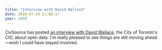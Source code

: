 ```yaml
---
title: "Interview with David Wallace"
date: 2010-07-24 11:08:17
year: 2010
---
```

CivSource has posted <a href="http://civsourceonline.com/2010/07/21/toronto-cio-looks-to-promote-sustainable-open-data-strategy/">an interview with David Wallace</a>, the City of Toronto's CIO, about open data. I'm really pleased to see things are still moving ahead—wish I could have stayed involved.
